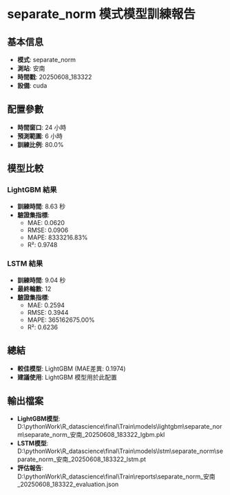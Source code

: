 
# separate_norm 模式模型訓練報告

## 基本信息
- **模式**: separate_norm
- **測站**: 安南
- **時間戳**: 20250608_183322
- **設備**: cuda

## 配置參數
- **時間窗口**: 24 小時
- **預測範圍**: 6 小時
- **訓練比例**: 80.0%

## 模型比較

### LightGBM 結果

- **訓練時間**: 8.63 秒
- **驗證集指標**:
  - MAE: 0.0620
  - RMSE: 0.0906
  - MAPE: 8333216.83%
  - R²: 0.9748

### LSTM 結果

- **訓練時間**: 9.04 秒
- **最終輪數**: 12
- **驗證集指標**:
  - MAE: 0.2594
  - RMSE: 0.3944
  - MAPE: 365162675.00%
  - R²: 0.6236

## 總結

- **較佳模型**: LightGBM (MAE差異: 0.1974)
- **建議使用**: LightGBM 模型用於此配置


## 輸出檔案
- **LightGBM模型**: D:\pythonWork\R_datascience\final\Train\models\lightgbm\separate_norm\separate_norm_安南_20250608_183322_lgbm.pkl
- **LSTM模型**: D:\pythonWork\R_datascience\final\Train\models\lstm\separate_norm\separate_norm_安南_20250608_183322_lstm.pt
- **評估報告**: D:\pythonWork\R_datascience\final\Train\reports\separate_norm_安南_20250608_183322_evaluation.json
